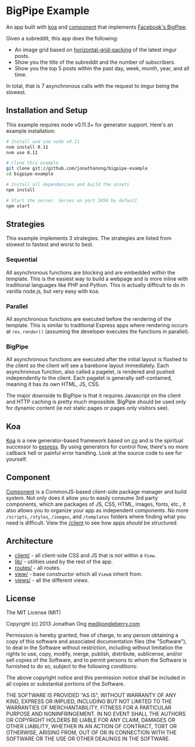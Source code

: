 # BigPipe Example

An app built with [koa](https://github.com/koajs/koa) and [component](https://github.com/component/component) that implements [Facebook's BigPipe](https://www.facebook.com/notes/facebook-engineering/bigpipe-pipelining-web-pages-for-high-performance/389414033919).

Given a subreddit, this app does the following:

- An image grid based on [horizontal-grid-packing](https://github.com/jonathanong/horizontal-grid-packing) of the latest imgur posts.
- Show you the title of the subreddit and the number of subscribers.
- Show you the top 5 posts within the past day, week, month, year, and all time.

In total, that is 7 asynchronous calls with the request to imgur being the slowest.

## Installation and Setup

This example requires node v0.11.3+ for generator support.
Here's an example installation:

```bash
# Install and use node v0.11
nvm install 0.11
nvm use 0.11

# Clone this example
git clone git://github.com/jonathanong/bigpipe-example
cd bigpipe-example

# Install all dependencies and build the assets
npm install

# Start the server. Serves on port 3456 by default
npm start
```

## Strategies

This example implements 3 strategies.
The strategies are listed from slowest to fastest and worst to best.

### Sequential

All asynchronous functions are blocking and are embedded within the template.
This is the easiest way to build a webpage and is more inline with traditional languages like PHP and Python.
This is actually difficult to do in vanilla node.js,
but very easy with koa.

### Parallel

All asynchronous functions are executed before the rendering of the template.
This is similar to traditional Express apps where rendering occurs at `res.render()` (assuming the developer executes the functions in parallel).

### BigPipe

All asynchronous functions are executed after the initial layout is flushed to the client so the client will see a barebone layout immediately.
Each asynchronous function, also called a pagelet, is rendered and pushed independently to the client.
Each pagelet is generally self-contained, meaning it has its own HTML, JS, CSS.

The major downside to BigPipe is that it requires Javascript on the client and HTTP caching is pretty much impossible.
BigPipe should be used only for dynamic content (ie not static pages or pages only visitors see).

## Koa

[Koa](https://github.com/koajs/koa) is a new generator-based framework based on [co](https://github.com/visionmedia/co) and is the spiritual successor to [express](https://github.com/visionmedia/express).
By using generators for control flow, there's no more callback hell or painful error handling.
Look at the source code to see for yourself.

## Component

[Component](https://github.com/component/component) is a CommonJS-based client-side package manager and build system.
Not only does it allow you to easily consume 3rd party components, which are packages of JS, CSS, HTML, images, fonts, etc.,
it also allows you to organize your app as independent components.
No more `/scripts`, `/styles`, `/images`, and `/templates` folders where finding what you need is difficult.
View the [/client](https://github.com/jonathanong/bigpipe-example/tree/master/client) to see how apps _should_ be structured.

## Architecture

- [client/](https://github.com/jonathanong/bigpipe-example/tree/master/client) - all client-side CSS and JS that is not within a `View`.
- [lib/](https://github.com/jonathanong/bigpipe-example/tree/master/client) - utilities used by the rest of the app.
- [routes/](https://github.com/jonathanong/bigpipe-example/tree/master/routes) - all routes.
- [view/](https://github.com/jonathanong/bigpipe-example/tree/master/view) - base constructor which all `View`s inherit from.
- [views/](https://github.com/jonathanong/bigpipe-example/tree/master/views) - all the different views.

## License

The MIT License (MIT)

Copyright (c) 2013 Jonathan Ong me@jongleberry.com

Permission is hereby granted, free of charge, to any person obtaining a copy
of this software and associated documentation files (the "Software"), to deal
in the Software without restriction, including without limitation the rights
to use, copy, modify, merge, publish, distribute, sublicense, and/or sell
copies of the Software, and to permit persons to whom the Software is
furnished to do so, subject to the following conditions:

The above copyright notice and this permission notice shall be included in
all copies or substantial portions of the Software.

THE SOFTWARE IS PROVIDED "AS IS", WITHOUT WARRANTY OF ANY KIND, EXPRESS OR
IMPLIED, INCLUDING BUT NOT LIMITED TO THE WARRANTIES OF MERCHANTABILITY,
FITNESS FOR A PARTICULAR PURPOSE AND NONINFRINGEMENT. IN NO EVENT SHALL THE
AUTHORS OR COPYRIGHT HOLDERS BE LIABLE FOR ANY CLAIM, DAMAGES OR OTHER
LIABILITY, WHETHER IN AN ACTION OF CONTRACT, TORT OR OTHERWISE, ARISING FROM,
OUT OF OR IN CONNECTION WITH THE SOFTWARE OR THE USE OR OTHER DEALINGS IN
THE SOFTWARE.